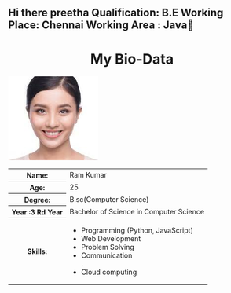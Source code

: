 ## Hi there preetha  Qualification: B.E Working Place: Chennai Working Area : Java👋


<html>
<head>
<body>
  <center><h1>My Bio-Data</h1></center><img src="pass.jpeg">
  <table>
    <tr>
      <th>Name:</th>
      <td>Ram Kumar</td>
    </tr>
    <tr>
      <th>Age:</th>
      <td>25</td>
    </tr>
    <tr>
      <th>Degree:</th>
      <td>B.sc(Computer Science)</td>
    </tr>
    <tr>
      <th>Year :3 Rd Year</th>
      <td>Bachelor of Science in Computer Science</td>
    </tr>
    <tr>
      <th>Skills:</th>
      <td>
        <ul>
          <li>Programming (Python, JavaScript)</li>
          <li>Web Development</li>
          <li>Problem Solving</li>
          <li>Communication</li>. <li> Cloud computing</li>
        </ul>
      </td>
    </tr>
   </head>
</body>
</html>
